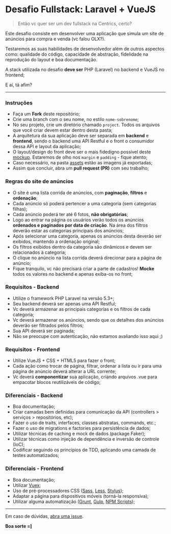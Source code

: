 # Desafio Fullstack: Laravel + VueJS

> Então vc quer ser um dev fullstack na Centrics, certo?

Este desafio consiste em desenvolver uma aplicação que simula um site de anúncios para compra e venda (vc falou OLX?).

Testaremos as suas habilidades de desenvolvedor além de outros aspectos como: qualidade do código, capacidade de abstração, fidelidade na reprodução do layout e boa documentação. 

A stack utilizada no desafio **deve ser** PHP (Laravel) no backend e VueJS no frontend;

E aí, tá afim?

---

### Instruções
- Faça um **Fork** deste repositório;
- Crie uma branch com o seu nome, no estilo `nome-sobrenome`;
- No seu projeto, crie um diretório chamado `project`. Todos os arquivos que você criar devem estar dentro desta pasta;
- A arquitetura da sua aplicação deve ser separada em **backend** e **frontend**, sendo o backend uma API Restful e o front o consumidor dessa API e layout da aplicação;
- O layout/design do front deve ser o mais fidedigno possível deste [mockup](invision). Estaremos de olho nos `margin` e `padding` - fique atento;
- Caso necessário, na pasta [assets](./assets) estão as imagens já exportadas;
- Assim que concluir, abra um **pull request (PR)** com seu trabalho;

### Regras do site de anúncios
- O site é uma lista corrida de anúncios, com **paginação**, **filtros** e **ordenação**;
- Cada anúncio só poderá pertencer a uma categoria (sem categorias filhas);
- Cada anúncio poderá ter até 6 fotos, **não obrigatórias**;
- Logo ao entrar na página os usuários verão todos os anúncios **ordenados e paginados por data de criação**. Na área dos filtros deverão estar as categorias principais dos anúncios;
- Após selecionar uma categoria, apenas os anúncios desta deverão ser exibidos, mantendo a ordenação original;
- Os filtros exibidos dentro da categoria são dinâmicos e devem ser relacionados à categoria;
- O clique no anúncio na lista corrida deverá direcionar para a página de anúncio;
- Fique tranquilo, vc não precisará criar a parte de cadastros! **Mocke** todos os valores no backend e apenas exiba-os no front;

### Requisitos - Backend
- Utilize o framework PHP Laravel na versão 5.3+;
- Seu backend deverá ser apenas uma API Restful;
- Vc deverá armazenar as principais categorias e os filtros de cada categoria;
- Vc deverá armazenar os anúncios, sendo que os detalhes dos anúncios deverão ser filtrados pelos filtros;
- Sua API deverá ser paginada;
- Não se preocupe com autenticação, não estamos avaliando isso aqui ;)

### Requisitos - Frontend
- Utilize VueJS + CSS + HTML5 para fazer o front;
- Cada ação como trocar de página, filtrar, ordenar a lista ou ir para uma página de anúncio deverá alterar a URL corrente;
- Vc deverá **componentizar** sua aplicação, criando arquivos .vue para empacotar blocos reutilizáveis de código;

### Diferenciais - Backend
- Boa documentação;
- Criar camadas bem definidas para comunicação da API (controllers > serviços > repositórios, etc);
- Fazer o uso de traits, interfaces, classes abstratas, commands, etc.;
- Fazer o uso de migrations e factories para persistência de dados;
- Utilizar técnicas de caching e mock de dados (package Faker);
- Utilizar técnicas como injeção de dependência e inversão de controle (IoC);
- Codificar seguindo os princípios de TDD, aplicando uma camada de testes automatizados;

### Diferenciais - Frontend
- Boa documentação;
- Utilizar [Vuex](https://vuex.vuejs.org/en/);
- Uso de pré-processadores CSS ([Sass](http://sass-lang.com), [Less](http://lesscss.org), [Stylus](http://stylus-lang.com));
- Adaptar a página para dispositivos móveis (torná-la responsiva);
- Utilizar alguma automatização ([Grunt](http://gruntjs.com), [Gulp](http://gulpjs.com), [NPM Scripts](https://docs.npmjs.com/misc/scripts));


---

Em caso de dúvidas, [abra uma issue](https://github.com/centrics/fullstack-challenge/issues).

**Boa sorte =]**
